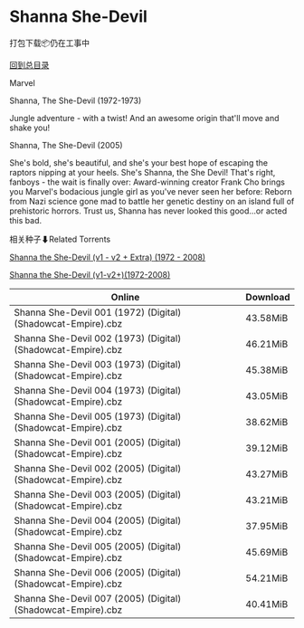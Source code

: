 # Shanna She-Devil

打包下载📦仍在工事中

[回到总目录](/Catalogs.md)

Marvel

Shanna, The She-Devil (1972-1973)

Jungle adventure - with a twist! And an awesome origin that'll move and shake you!



Shanna, The She-Devil (2005)

She's bold, she's beautiful, and she's your best hope of escaping the raptors nipping at your heels. She's Shanna, the She Devil! That's right, fanboys - the wait is finally over: Award-winning creator Frank Cho brings you Marvel's bodacious jungle girl as you've never seen her before: Reborn from Nazi science gone mad to battle her genetic destiny on an island full of prehistoric horrors. Trust us, Shanna has never looked this good...or acted this bad.





相关种子⬇Related Torrents

[Shanna the She-Devil (v1 - v2 + Extra) (1972 - 2008)](https://github.com/alicewish/markdown/blob/master/torrent/Shanna-the-She-Devil--v1---v2---Extra---1972---2008.md)

[Shanna the She-Devil (v1-v2+)(1972-2008)](https://github.com/alicewish/markdown/blob/master/torrent/Shanna-the-She-Devil--v1-v2---1972-2008.md)

Online | Download
--- | ---
Shanna She-Devil 001 (1972) (Digital) (Shadowcat-Empire).cbz | 43.58MiB
Shanna She-Devil 002 (1973) (Digital) (Shadowcat-Empire).cbz | 46.21MiB
Shanna She-Devil 003 (1973) (Digital) (Shadowcat-Empire).cbz | 45.38MiB
Shanna She-Devil 004 (1973) (Digital) (Shadowcat-Empire).cbz | 43.05MiB
Shanna She-Devil 005 (1973) (Digital) (Shadowcat-Empire).cbz | 38.62MiB
Shanna She-Devil 001 (2005) (Digital) (Shadowcat-Empire).cbz | 39.12MiB
Shanna She-Devil 002 (2005) (Digital) (Shadowcat-Empire).cbz | 43.27MiB
Shanna She-Devil 003 (2005) (Digital) (Shadowcat-Empire).cbz | 43.21MiB
Shanna She-Devil 004 (2005) (Digital) (Shadowcat-Empire).cbz | 37.95MiB
Shanna She-Devil 005 (2005) (Digital) (Shadowcat-Empire).cbz | 45.69MiB
Shanna She-Devil 006 (2005) (Digital) (Shadowcat-Empire).cbz | 54.21MiB
Shanna She-Devil 007 (2005) (Digital) (Shadowcat-Empire).cbz | 40.41MiB